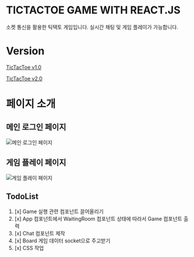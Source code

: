 # TICTACTOE GAME WITH REACT.JS

소켓 통신을 활용한 틱택토 게임입니다. 실시간 채팅 및 게임 플레이가 가능합니다.

# Version

[TicTacToe v1.0](https://github.com/Siyeon-dev/React-Tictactoe/wiki/History)

[TicTacToe v2.0](https://github.com/Siyeon-dev/React-Tictactoe/wiki/History-2)

# 페이지 소개

## 메인 로그인 페이지

![메인 로그인 페이지](https://user-images.githubusercontent.com/62419946/123529332-12445b00-d72a-11eb-9e4c-90436a2f7183.png)

## 게임 플레이 페이지

![게임 플레이 페이지](https://user-images.githubusercontent.com/62419946/123529343-22f4d100-d72a-11eb-9cfa-ad8dabf23532.png)

## TodoList

1. [x] Game 실행 관련 컴포넌트 끌어올리기
2. [x] App 컴포넌트에서 WaitingRoom 컴포넌트 상태에 따라서 Game 컴포넌트 출력
3. [x] Chat 컴포넌트 제작
4. [x] Board 게임 데이터 socket으로 주고받기
5. [x] CSS 작업
